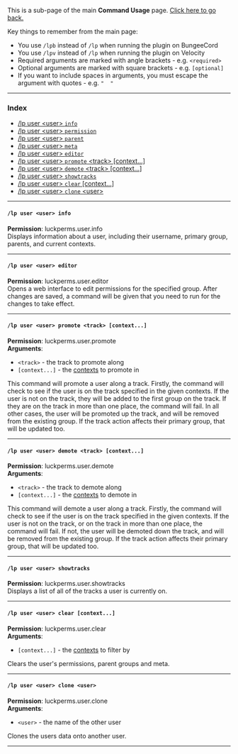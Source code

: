 This is a sub-page of the main **Command Usage** page. [Click here to go back.](Command-Usage)

Key things to remember from the main page:

* You use `/lpb` instead of `/lp` when running the plugin on BungeeCord
* You use `/lpv` instead of `/lp` when running the plugin on Velocity
* Required arguments are marked with angle brackets - e.g. `<required>`
* Optional arguments are marked with square brackets - e.g. `[optional]`
* If you want to include spaces in arguments, you must escape the argument with quotes - e.g. `"  "`

___

### Index
*  [/lp user \<user\> `info`](#lp-user-user-info)
*  [/lp user \<user\> `permission`](Permission-Commands)
*  [/lp user \<user\> `parent`](Parent-Commands)
*  [/lp user \<user\> `meta`](Meta-Commands)
*  [/lp user \<user\> `editor`](#lp-user-user-editor)
*  [/lp user \<user\> `promote` \<track\> [context...]](#lp-user-user-promote-track-context)
*  [/lp user \<user\> `demote` \<track\> [context...]](#lp-user-user-demote-track-context)
*  [/lp user \<user\> `showtracks`](#lp-user-user-showtracks)
*  [/lp user \<user\> `clear` [context...]](#lp-user-user-clear-context)
*  [/lp user \<user\> `clone` \<user\>](#lp-user-user-clone-user)

___
#### `/lp user <user> info`  
**Permission**: luckperms.user.info  
Displays information about a user, including their username, primary group, parents, and current contexts.

___
#### `/lp user <user> editor`  
**Permission**: luckperms.user.editor  
Opens a web interface to edit permissions for the specified group. After changes are saved, a command will be given that you need to run for the changes to take effect.

___
#### `/lp user <user> promote <track> [context...]`  
**Permission**: luckperms.user.promote  
**Arguments**:  
* `<track>` - the track to promote along
* `[context...]` - the [contexts](Context) to promote in

This command will promote a user along a track. Firstly, the command will check to see if the user is on the track specified in the given contexts. If the user is not on the track, they will be added to the first group on the track. If they are on the track in more than one place, the command will fail. In all other cases, the user will be promoted up the track, and will be removed from the existing group. If the track action affects their primary group, that will be updated too.

___
#### `/lp user <user> demote <track> [context...]`  
**Permission**: luckperms.user.demote  
**Arguments**:  
* `<track>` - the track to demote along
* `[context...]` - the [contexts](Context) to demote in

This command will demote a user along a track. Firstly, the command will check to see if the user is on the track specified in the given contexts. If the user is not on the track, or on the track in more than one place, the command will fail. If not, the user will be demoted down the track, and will be removed from the existing group. If the track action affects their primary group, that will be updated too.

___
#### `/lp user <user> showtracks`  
**Permission**: luckperms.user.showtracks  
Displays a list of all of the tracks a user is currently on.

___
#### `/lp user <user> clear [context...]`  
**Permission**: luckperms.user.clear  
**Arguments**:  
* `[context...]` - the [contexts](Context) to filter by

Clears the user's permissions, parent groups and meta.

___
#### `/lp user <user> clone <user>`  
**Permission**: luckperms.user.clone  
**Arguments**:  
* `<user>` - the name of the other user

Clones the users data onto another user.

___